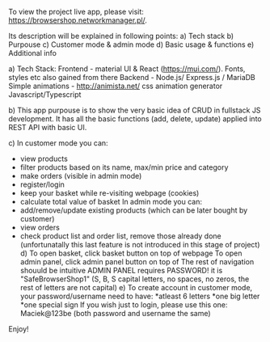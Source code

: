 To view the project live app, please visit:
https://browsershop.networkmanager.pl/.


Its description will be explained in following points:
a) Tech stack
b) Purpouse
c) Customer mode & admin mode
d) Basic usage & functions
e) Additional info

a) Tech Stack:
Frontend - material UI & React (https://mui.com/). Fonts, styles etc also gained from there
Backend - Node.js/ Express.js / MariaDB
Simple animations - http://animista.net/ css animation generator
Javascript/Typescript

b) This app purpouse is to show the very basic idea of CRUD in fullstack JS development. It has all the basic functions (add, delete, update) applied into REST API with basic UI.

c) In customer mode you can:
- view products
- filter products based on its name, max/min price and category
- make orders (visible in admin mode)
- register/login
- keep your basket while re-visiting webpage (cookies)
- calculate total value of basket
In admin mode you can: 
- add/remove/update existing products (which can be later bought by customer)
- view orders
- check product list and order list, remove those already done (unfortunatally this last feature is not introduced in this stage of project)
d) To open basket, click basket button on top of webpage
   To open admin panel, click admin panel button on top of 
   The rest of navigation shouuld be intuitive
    ADMIN PANEL requires PASSWORD! it is "SafeBrowserShop1" (S, B, S capital letters, no spaces, no zeros, the rest of letters are not capital)
e) To create account in customer mode, your password/username need to have:
*atleast 6 letters
*one big letter
*one special sign
If you wish just to login, please use this one: Maciek@123be (both password and username the same)

Enjoy!
